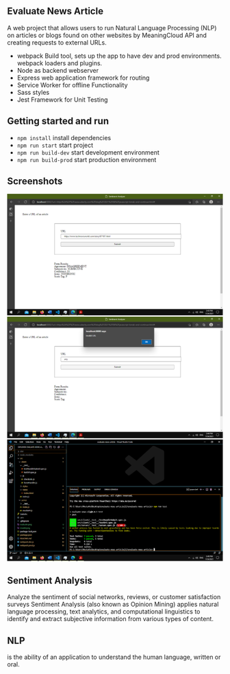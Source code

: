## Evaluate News Article
A web project that allows users to run Natural Language Processing (NLP) on articles or blogs found on other websites by MeaningCloud API and creating requests to external URLs.
- webpack Build tool, sets up the app to have dev and prod environments. webpack loaders and plugins.
- Node as backend webserver
- Express web application framework for routing    
- Service Worker for offline Functionality
- Sass styles
- Jest Framework for Unit Testing 

## Getting started and run

- `npm install` install dependencies
- `npm run start` start project
- `npm run build-dev` start development environment
- `npm run build-prod` start production environment

## Screenshots
<img src="https://github.com/Moskaoud/evaluate-news-article/blob/main/evaluate.png" >
<img src="https://github.com/Moskaoud/evaluate-news-article/blob/main/invalid.png" >
<img src="https://github.com/Moskaoud/evaluate-news-article/blob/main/test%20jest.png" >

## Sentiment Analysis
Analyze the sentiment of social networks, reviews, or customer satisfaction surveys
Sentiment Analysis (also known as Opinion Mining) applies natural language processing, text analytics, and computational linguistics to identify and extract subjective information from various types of content.
## NLP
is the ability of an application to understand the human language, written or oral.
